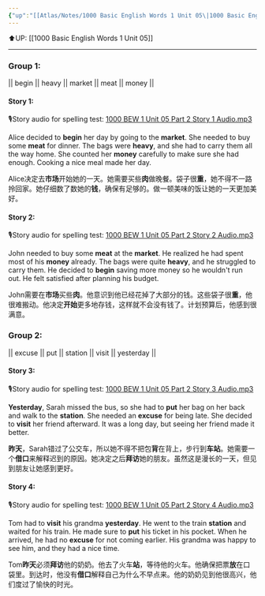 ```yaml
---
{"up":"[[Atlas/Notes/1000 Basic English Words 1 Unit 05\|1000 Basic English Words 1 Unit 05]]","dg-publish":true,"permalink":"/atlas/notes/1000-bew-1-unit-05-part-2-stories/","dgPassFrontmatter":true}
---
```


⬆️UP: [[1000 Basic English Words 1 Unit 05]]

---
### Group 1:
|| begin || heavy || market || meat || money || 

#### Story 1:
🎙️Story audio for spelling test: [1000 BEW 1 Unit 05 Part 2 Story 1 Audio.mp3](https://drive.google.com/file/d/1yxxfNDLccrOYgDzvhKcqVXd3dt787Kw8/view?usp=drive_link)

Alice decided to **begin** her day by going to the **market**. She needed to buy some **meat** for dinner. The bags were **heavy**, and she had to carry them all the way home. She counted her **money** carefully to make sure she had enough. Cooking a nice meal made her day.

Alice决定去**市场**开始她的一天。她需要买些**肉**做晚餐。袋子很**重**，她不得不一路拎回家。她仔细数了数她的**钱**，确保有足够的。做一顿美味的饭让她的一天更加美好。

#### Story 2:  
🎙️Story audio for spelling test: [1000 BEW 1 Unit 05 Part 2 Story 2 Audio.mp3](https://drive.google.com/file/d/1ypQkhWfaLKsAht7Zt8X7gZ8gIxBOLTPp/view?usp=drive_link)

John needed to buy some **meat** at the **market**. He realized he had spent most of his **money** already. The bags were quite **heavy**, and he struggled to carry them. He decided to **begin** saving more money so he wouldn't run out. He felt satisfied after planning his budget.

John需要在**市场**买些**肉**。他意识到他已经花掉了大部分的钱。这些袋子很**重**，他很难搬动。他决定**开始**更多地存钱，这样就不会没有钱了。计划预算后，他感到很满意。

### Group 2: 
|| excuse || put || station || visit || yesterday ||

#### Story 3:
🎙️Story audio for spelling test: [1000 BEW 1 Unit 05 Part 2 Story 3 Audio.mp3](https://drive.google.com/file/d/1m65GKlyRbu0jnCCnYvtFMo27faYFtXSE/view?usp=drive_link)

**Yesterday**, Sarah missed the bus, so she had to **put** her bag on her back and walk to the **station**. She needed an **excuse** for being late. She decided to **visit** her friend afterward. It was a long day, but seeing her friend made it better.

**昨天**，Sarah错过了公交车，所以她不得不把包**背**在背上，步行到**车站**。她需要一个**借口**来解释迟到的原因。她决定之后**拜访**她的朋友。虽然这是漫长的一天，但见到朋友让她感到更好。

#### Story 4:
🎙️Story audio for spelling test: [1000 BEW 1 Unit 05 Part 2 Story 4 Audio.mp3](https://drive.google.com/file/d/1KOvOCK0ZOqbkIemAg7tVVOqZag6Zh4tb/view?usp=drive_link)

Tom had to **visit** his grandma **yesterday**. He went to the train **station** and waited for his train. He made sure to **put** his ticket in his pocket. When he arrived, he had no **excuse** for not coming earlier. His grandma was happy to see him, and they had a nice time.

Tom**昨天**必须**拜访**他的奶奶。他去了火车**站**，等待他的火车。他确保把票**放**在口袋里。到达时，他没有**借口**解释自己为什么不早点来。他的奶奶见到他很高兴，他们度过了愉快的时光。